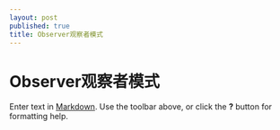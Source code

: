 ```yaml
---
layout: post
published: true
title: Observer观察者模式
---
```

# Observer观察者模式

Enter text in [Markdown](http://daringfireball.net/projects/markdown/). Use the toolbar above, or click the **?** button for formatting help.
